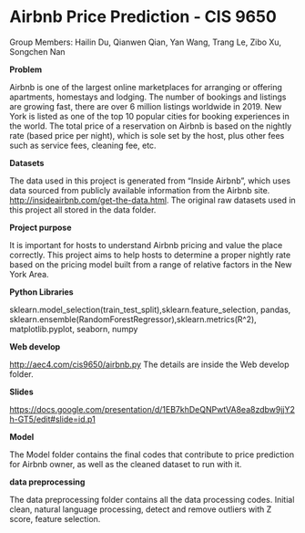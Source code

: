 # **Airbnb Price Prediction - CIS 9650**
Group Members: Hailin Du, Qianwen Qian, Yan Wang, Trang Le, Zibo Xu, Songchen Nan

**Problem**

Airbnb is one of the largest online marketplaces for arranging or offering apartments, homestays and lodging. The number of bookings and listings are growing fast, there are over 6 million listings worldwide in 2019. New York is listed as one of the top 10 popular cities for booking experiences in the world.
The total price of a reservation on Airbnb is based on the nightly rate (based price per night), which is sole set by the host, plus other fees such as service fees, cleaning fee, etc. 

**Datasets**

The data used in this project is generated from “Inside Airbnb”, which uses data sourced from publicly available information from the Airbnb site. http://insideairbnb.com/get-the-data.html. The original raw datasets used in this project all stored in the data folder.


**Project purpose**

It is important for hosts to understand Airbnb pricing and value the place correctly. This project aims to help hosts to determine a proper nightly rate based on the pricing model built from a range of relative factors in the New York Area.

**Python Libraries**

sklearn.model_selection(train_test_split),sklearn.feature_selection, pandas, sklearn.ensemble(RandomForestRegressor),sklearn.metrics(R^2), matplotlib.pyplot, seaborn, numpy

**Web develop**

http://aec4.com/cis9650/airbnb.py The details are inside the Web develop folder.


**Slides**

https://docs.google.com/presentation/d/1EB7khDeQNPwtVA8ea8zdbw9jjY2h-GT5/edit#slide=id.p1

**Model**

The Model folder contains the final codes that contribute to price prediction for Airbnb owner, as well as the cleaned dataset to run with it.

**data preprocessing**

The data preprocessing folder contains all the data processing codes. Initial clean, natural language processing, detect and remove outliers with Z score, feature selection. 
